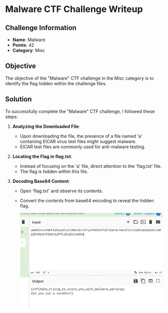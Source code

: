 # Malware CTF Challenge Writeup

## Challenge Information
- **Name**: Malware
- **Points**: 42
- **Category**: Misc

## Objective
The objective of the "Malware" CTF challenge in the Misc category is to identify the flag hidden within the challenge files.

## Solution
To successfully complete the "Malware" CTF challenge, I followed these steps:

1. **Analyzing the Downloaded File**:
   - Upon downloading the file, the presence of a file named 'a' containing EICAR virus test files might suggest malware.
   - EICAR test files are commonly used for anti-malware testing.

2. **Locating the Flag in flag.txt**:
   - Instead of focusing on the 'a' file, direct attention to the 'flag.txt' file.
   - The flag is hidden within this file.

3. **Decoding Base64 Content**:
   - Open 'flag.txt' and observe its contents.
   - Convert the contents from base64 encoding to reveal the hidden flag.

        ![Flag](flag.png)